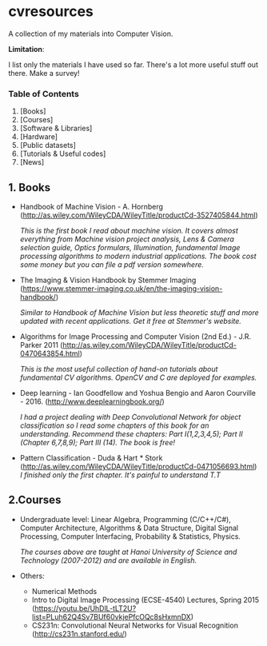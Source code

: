 # cvresources
A collection of my materials into Computer Vision. 

**Limitation**: 

I list only the materials I have used so far. There's a lot more useful stuff out there. Make a survey!

### Table of Contents
1. [Books]
2. [Courses]
3. [Software & Libraries]
4. [Hardware]
5. [Public datasets]
6. [Tutorials & Useful codes]
7. [News]


## 1. Books

* Handbook of Machine Vision - A. Hornberg (http://as.wiley.com/WileyCDA/WileyTitle/productCd-3527405844.html)

   *This is the first book I read about machine vision. It covers almost everything from Machine vision project analysis, Lens & Camera  selection guide, Optics formulars, Illumination, fundamental Image processing algorithms to modern industrial applications. 
   The book cost some money but you can file a pdf version somewhere.*
   
* The Imaging & Vision Handbook by Stemmer Imaging (https://www.stemmer-imaging.co.uk/en/the-imaging-vision-handbook/)

  *Similar to Handbook of Machine Vision but less theoretic stuff and more updated with recent applications. Get it free at Stemmer's website.* 
  
* Algorithms for Image Processing and Computer Vision (2nd Ed.) - J.R. Parker 2011 (http://as.wiley.com/WileyCDA/WileyTitle/productCd-0470643854.html)

  *This is the most useful collection of hand-on tutorials about fundamental CV algorithms. OpenCV and C are deployed for examples.*
  
* Deep learning - Ian Goodfellow and Yoshua Bengio and Aaron Courville - 2016. (http://www.deeplearningbook.org/)

  *I had a project dealing with Deep Convolutional Network for object classification so I read some chapters of this book for an understanding. Recommend these chapters: Part I(1,2,3,4,5); Part II (Chapter 6,7,8,9); Part III (14). The book is free!*

* Pattern Classification - Duda & Hart * Stork (http://as.wiley.com/WileyCDA/WileyTitle/productCd-0471056693.html)
  *I finished only the first chapter. It's painful to understand T.T*

## 2.Courses

* Undergraduate level: Linear Algebra, Programming (C/C++/C#), Computer Architecture, Algorithms & Data Structure, Digital Signal Processing, Computer Interfacing, Probability & Statistics, Physics.  

  *The courses above are taught at Hanoi University of Science and Technology (2007-2012) and are available in English.*  
  
* Others: 
    - Numerical Methods 
    - Intro to Digital Image Processing (ECSE-4540) Lectures, Spring 2015 (https://youtu.be/UhDlL-tLT2U?list=PLuh62Q4Sv7BUf60vkjePfcOQc8sHxmnDX)
    - CS231n: Convolutional Neural Networks for Visual Recognition (http://cs231n.stanford.edu/)
